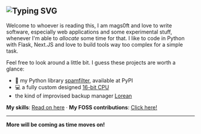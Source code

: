 ![Typing SVG](https://readme-typing-svg.demolab.com?font=Fira+Code&pause=1000&color=1CD30D&center=true&vCenter=true&width=550&lines=%F0%9F%91%8B+Hi%2C+I'm+mags0ft!;Explicit+is+better+than+implicit.;Over-engineering%2C+one+project+at+a+time.;%F0%9F%98%8A+Read+more+below!)
---

Welcome to whoever is reading this, I am mags0ft and love to write software, especially web applications and some experimental stuff, whenever I'm able to _allocate_ some time for that.
I like to code in Python with Flask, Next.JS and love to build tools way too complex for a simple task.

Feel free to look around a little bit. I guess these projects are worth a glance:
- 🐍 my Python library [spamfilter](https://github.com/mags0ft/spamfilter), available at PyPI
- 💻 a fully custom designed [16-bit CPU](https://github.com/mags0ft/JoltCore-16)
-  the kind of improvised backup manager [Lorean](https://github.com/mags0ft/Lorean)

**My skills**: [Read on here](./about-me/Skills.md) &middot; **My FOSS contributions**: [Click here!](./about-me/Contributions.md)

---

**More will be coming as time moves on!**

